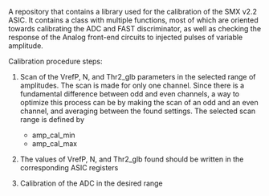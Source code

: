 A repository that contains a library used for the calibration of the SMX v2.2 ASIC.
It contains a class with multiple functions, most of which are oriented towards calibrating the ADC and FAST discriminator, as well as checking the response of the Analog front-end circuits to injected pulses of variable amplitude.

Calibration procedure steps:
1. Scan of the VrefP, N, and Thr2_glb parameters in the selected range of amplitudes. The scan is made for only one channel. Since there is a fundamental difference between odd and even channels, a way to optimize this process can be by making the scan of an odd and an even channel, and averaging between the found settings. The selected scan range is defined by
     - amp_cal_min
     - amp_cal_max

2. The values of VrefP, N, and Thr2_glb found should be written in the corresponding ASIC registers
3. Calibration of the ADC in the desired range
   
